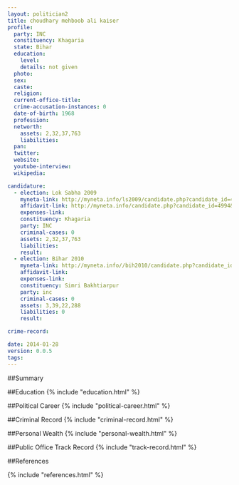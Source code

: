 ```yaml
---
layout: politician2
title: choudhary mehboob ali kaiser
profile: 
  party: INC
  constituency: Khagaria
  state: Bihar
  education: 
    level: 
    details: not given
  photo: 
  sex: 
  caste: 
  religion: 
  current-office-title: 
  crime-accusation-instances: 0
  date-of-birth: 1968
  profession: 
  networth: 
    assets: 2,32,37,763
    liabilities: 
  pan: 
  twitter: 
  website: 
  youtube-interview: 
  wikipedia: 

candidature: 
  - election: Lok Sabha 2009
    myneta-link: http://myneta.info/ls2009/candidate.php?candidate_id=4994
    affidavit-link: http://myneta.info/candidate.php?candidate_id=4994&scan=original
    expenses-link: 
    constituency: Khagaria 
    party: INC
    criminal-cases: 0
    assets: 2,32,37,763
    liabilities: 
    result:  
  - election: Bihar 2010
    myneta-link: http://myneta.info//bih2010/candidate.php?candidate_id=646
    affidavit-link: 
    expenses-link: 
    constituency: Simri Bakhtiarpur 
    party: inc
    criminal-cases: 0
    assets: 3,39,22,288
    liabilities: 0
    result:  

crime-record: 

date: 2014-01-28
version: 0.0.5
tags: 
---
```

##Summary


##Education
{% include "education.html" %}


##Political Career
{% include "political-career.html" %}


##Criminal Record
{% include "criminal-record.html" %}


##Personal Wealth
{% include "personal-wealth.html" %}


##Public Office Track Record
{% include "track-record.html" %}


##References


{% include "references.html" %}